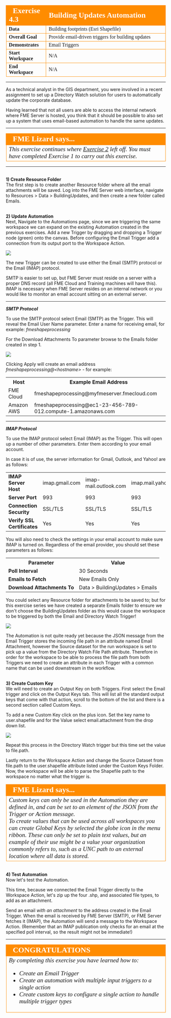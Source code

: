 <!--Instructor Notes-->

<!--Exercise Section-->


<table style="border-spacing: 0px;border-collapse: collapse;font-family:serif">
<tr>
<td width=25% style="vertical-align:middle;background-color:darkorange;border: 2px solid darkorange">
<i class="fa fa-cogs fa-lg fa-pull-left fa-fw" style="color:white;padding-right: 12px;vertical-align:text-top"></i>
<span style="color:white;font-size:x-large;font-weight: bold">Exercise 4.3</span>
</td>
<td style="border: 2px solid darkorange;background-color:darkorange;color:white">
<span style="color:white;font-size:x-large;font-weight: bold">Building Updates Automation</span>
</td>
</tr>

<tr>
<td style="border: 1px solid darkorange; font-weight: bold">Data</td>
<td style="border: 1px solid darkorange">Building footprints (Esri Shapefile)</td>
</tr>

<tr>
<td style="border: 1px solid darkorange; font-weight: bold">Overall Goal</td>
<td style="border: 1px solid darkorange">Provide email-driven triggers for building updates</td>
</tr>

<tr>
<td style="border: 1px solid darkorange; font-weight: bold">Demonstrates</td>
<td style="border: 1px solid darkorange">Email Triggers</td>
</tr>

<tr>
<td style="border: 1px solid darkorange; font-weight: bold">Start Workspace</td>
<td style="border: 1px solid darkorange">N/A</td>
</tr>

<tr>
<td style="border: 1px solid darkorange; font-weight: bold">End Workspace</td>
<td style="border: 1px solid darkorange">N/A</td>
</tr>

</table>

---

As a technical analyst in the GIS department, you were involved in a recent assignment to set up a Directory Watch solution for users to automatically update the corporate database.

Having learned that not all users are able to access the internal network where FME Server is hosted, you think that it should be possible to also set up a system that uses email-based automation to handle the same updates.

---

<!--Person X Says Section-->

<table style="border-spacing: 0px">
<tr>
<td style="vertical-align:middle;background-color:darkorange;border: 2px solid darkorange">
<i class="fa fa-quote-left fa-lg fa-pull-left fa-fw" style="color:white;padding-right: 12px;vertical-align:text-top"></i>
<span style="color:white;font-size:x-large;font-weight: bold;font-family:serif">FME Lizard says...</span>
</td>
</tr>

<tr>
<td style="border: 1px solid darkorange">
<span style="font-family:serif; font-style:italic; font-size:larger">
This exercise continues where <a href="https://s3.amazonaws.com/gitbook/Server-Authoring-2019/ServerAuthoring4RealTime/Exercise2.html"> Exercise 2</a> left off. You must have completed Exercise 1 to carry out this exercise.
</td>
</tr>
</table>

---


<br>**1) Create Resource Folder**
<br>The first step is to create another Resource folder where all the email attachments will be saved. Log into the FME Server web interface, navigate to Resources > Data > BuildingUpdates, and then create a new folder called Emails.

<br>**2) Update Automation**
<br>Next, Navigate to the Automations page, since we are triggering the same workspace we can expand on the existing Automation created in the previous exercises. Add a new Trigger by dragging and dropping a Trigger node (green) onto the canvas. Before configuring the Email Trigger add a connection from its output port to the Workspace Action.

![](./Images/Img4.425.Ex3.AddTrigger.png)

The new Trigger can be created to use either the Email (SMTP) protocol or the Email (IMAP) protocol.

SMTP is easier to set up, but FME Server must reside on a server with a proper DNS record (all FME Cloud and Training machines will have this). IMAP is necessary when FME Server resides on an internal network or you would like to monitor an email account sitting on an external server.


---

***SMTP Protocol***

To use the SMTP protocol select Email (SMTP) as the Trigger. This will reveal the Email User Name parameter. Enter a name for receiving email, for example: *fmeshapeprocessing*

For the Download Attachments To parameter browse to the Emails folder created in step 1.

![](./Images/Img4.426.Ex3.CreateSMTPTrigger.png)


Clicking Apply will create an email address *fmeshapeprocessing@&lt;hostname&gt;* - for example:

<table>
<tr><th>Host</th><th>Example Email Address</th></tr>
<tr><td>FME Cloud</td><td>fmeshapeprocessing@myfmeserver.fmecloud.com</td></tr>
<tr><td>Amazon AWS</td><td>fmeshapeprocessing@ec1-23-456-789-012.compute-1.amazonaws.com</td></tr>
</table>


---

***IMAP Protocol***

To use the IMAP protocol select Email (IMAP) as the Trigger. This will open up a number of other parameters. Enter them according to your email account.

In case it is of use, the server information for Gmail, Outlook, and Yahoo! are as follows:

<table style="border: 0px">

<tr>
<td style="font-weight: bold">IMAP Server Host</td>
<td style="">imap.gmail.com</td>
<td style="">imap-mail.outlook.com</td>
<td style="">imap.mail.yahoo.com</td>
</tr>

<tr>
<td style="font-weight: bold">Server Port</td>
<td style="">993</td>
<td style="">993</td>
<td style="">993</td>
</tr>

<tr>
<td style="font-weight: bold">Connection Security</td>
<td style="">SSL/TLS</td>
<td style="">SSL/TLS</td>
<td style="">SSL/TLS</td>
</tr>

<tr>
<td style="font-weight: bold">Verify SSL Certificates</td>
<td style="">Yes</td>
<td style="">Yes</td>
<td style="">Yes</td>
</tr>

</table>

You will also need to check the settings in your email account to make sure IMAP is turned on. Regardless of the email provider, you should set these parameters as follows:

<table style="border: 0px">

<tr>
<th style="font-weight: bold">Parameter</th>
<th style="">Value</th>
</tr>

<tr>
<td style="font-weight: bold">Poll Interval</td>
<td style="">30 Seconds</td>
</tr>

<tr>
<td style="font-weight: bold">Emails to Fetch</td>
<td style="">New Emails Only</td>
</tr>

<tr>
<td style="font-weight: bold">Download Attachments To</td>
<td style=""> Data > BuildingUpdates > Emails</td>
</tr>

</table>


You could select any Resource folder for attachments to be saved to; but for this exercise series we have created a separate Emails folder to ensure we don't choose the BuildingUpdates folder as this would cause the workspace to be triggered by both the Email and Directory Watch Trigger!


![](./Images/Img4.428.Ex3.CompleteAutomation.png)

The Automation is not quite ready yet because the JSON message from the Email Trigger stores the incoming file path in an attribute named Email Attachment, however the Source dataset for the run workspace is set to pick up a value from the Directory Watch File Path attribute. Therefore in order for the workspace to be able to process the file path from both Triggers we need to create an attribute in each Trigger with a common name that can be used downstream in the workflow.

<br>**3) Create Custom Key**
<br>We will need to create an Output Key on both Triggers. First select the Email trigger and click on the Output Keys tab. This will list all the standard output keys that come with that action, scroll to the bottom of the list and there is a second section called Custom Keys.

To add a new Custom Key click on the plus icon. Set the key name to user.shapefile and for the Value select email.attachment from the drop down list.

![](./Images/Img4.427.Ex3.CreateCustomKey.png)

Repeat this process in the Directory Watch trigger but this time set the value to file.path.

Lastly return to the Workspace Action and change the Source Dataset from file.path to the user.shapefile attribute listed under the Custom Keys Folder. Now, the workspace will be able to parse the Shapefile path to the workspace no matter what the trigger is.


<!--Person X Says Section-->

<table style="border-spacing: 0px">
<tr>
<td style="vertical-align:middle;background-color:darkorange;border: 2px solid darkorange">
<i class="fa fa-quote-left fa-lg fa-pull-left fa-fw" style="color:white;padding-right: 12px;vertical-align:text-top"></i>
<span style="color:white;font-size:x-large;font-weight: bold;font-family:serif">FME Lizard says...</span>
</td>
</tr>

<tr>
<td style="border: 1px solid darkorange">
<span style="font-family:serif; font-style:italic; font-size:larger">
Custom keys can only be used in the Automation they are defined in, and can be set to an element of the JSON from the Trigger or Action message.
<br>To create values that can be used across all workspaces you can create Global Keys by selected the globe icon in the menu ribbon. These can only be set to plain text values, but an example of their use might be a value your organization commonly refers to, such as a  UNC path to an external location where all data is stored.
</span>
</td>
</tr>
</table>


<br>**4) Test Automation**
<br>Now let's test the Automation.

This time, because we connected the Email Trigger directly to the Workspace Action, let's zip up the four .shp, and associated file types, to add as an attachment.  

Send an email *with an attachment* to the address created in the Email Trigger. When the email is received by FME Server (SMTP), or FME Server fetches it (IMAP), the Automation will send a message to the Workspace Action. (Remember that an IMAP publication only checks for an email at the specified poll interval, so the result might not be immediate!)


---

<!--Exercise Congratulations Section-->

<table style="border-spacing: 0px">
<tr>
<td style="vertical-align:middle;background-color:darkorange;border: 2px solid darkorange">
<i class="fa fa-thumbs-o-up fa-lg fa-pull-left fa-fw" style="color:white;padding-right: 12px;vertical-align:text-top"></i>
<span style="color:white;font-size:x-large;font-weight: bold;font-family:serif">CONGRATULATIONS</span>
</td>
</tr>

<tr>
<td style="border: 1px solid darkorange">
<span style="font-family:serif; font-style:italic; font-size:larger">
By completing this exercise you have learned how to:
<br>
<ul><li>Create an Email Trigger</li>
<li>Create an automation with multiple input triggers to a single action</li>
<li>Create custom keys to configure a single action to handle multiple trigger types</li></ul>
</span>
</td>
</tr>
</table>
